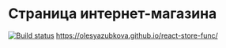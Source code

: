 Страница интернет-магазина
===
[![Build status](https://ci.appveyor.com/api/projects/status/7h1r0ou533ylsctv?svg=true)](https://ci.appveyor.com/project/OlesyaZubkova/react-store-func)
https://olesyazubkova.github.io/react-store-func/
